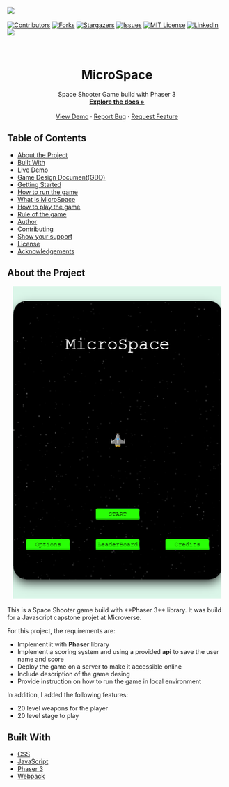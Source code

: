![](https://img.shields.io/badge/Microverse-blueviolet)

[![Contributors][contributors-shield]][contributors-url]
[![Forks][forks-shield]][forks-url]
[![Stargazers][stars-shield]][stars-url]
[![Issues][issues-shield]][issues-url]
[![MIT License][license-shield]][license-url]
[![LinkedIn][linkedin-shield]][linkedin-url]
![](https://github.com/tigamadou/miscrospace/workflows/Linters/badge.svg)

<!-- PROJECT LOGO -->
<br />
<p align="center">
  
  <h1 align="center">MicroSpace</h1>

  <p align="center">
    Space Shooter Game build with Phaser 3 
    <br />
    <a href="#about-the-project"><strong>Explore the docs »</strong></a>
    <br />
    <br />
    <a href="https://micr0space.herokuapp.com/" target="_blank" >View Demo</a>
    ·
    <a href="https://github.com/tigamadou/miscrospace/issues">Report Bug</a>
    ·
    <a href="https://github.com/tigamadou/miscrospace/issues">Request Feature</a>
  </p>
</p>

## Table of Contents

- [About the Project](#about-the-project)
- [Built With](#built-with)
- [Live Demo](#live-demo)
- [Game Design Document(GDD)](#game-design-document)
- [Getting Started](#getting-started)
- [How to run the game](#how-to-run-the-game)
- [What is MicroSpace](#what-is-grab-fruits)
- [How to play the game](#how-to-play-the-game)
- [Rule of the game](#rule-of-the-game)
- [Author](#author)
- [Contributing](#contributing)
- [Show your support](#show-your-support)
- [License](#license)
- [Acknowledgements](#acknowledgements)

## About the Project

<div align="center">

![Top Page Screenshot](./src/assets/screens/title.png)

</div>
This is a Space Shooter game build with **Phaser 3** library.
It was build for a Javascript capstone projet at Microverse.

For this project, the requirements are:

- Implement it with **Phaser** library
- Implement a scoring system and using a provided **api** to save the user name and score
- Deploy the game on a server to make it accessible online
- Include description of the game desing
- Provide instruction on how to run the game in local environment

In addition, I added the following features:

- 20 level weapons for the player
- 20 level stage to play

## Built With

- [CSS](https://en.wikipedia.org/wiki/CSS)
- [JavaScript](https://en.wikipedia.org/wiki/JavaScript)
- [Phaser 3](https://phaser.io/phaser3)
- [Webpack](https://phaser.io/phaser3)

<!-- MARKDOWN LINKS & IMAGES -->
<!-- https://www.markdownguide.org/basic-syntax/#reference-style-links -->

[contributors-shield]: https://img.shields.io/github/contributors/tigamadou/miscrospace.svg?style=flat-square
[contributors-url]: https://github.com/tigamadou/miscrospace/graphs/contributors
[forks-shield]: https://img.shields.io/github/forks/tigamadou/miscrospace.svg?style=flat-square
[forks-url]: https://github.com/tigamadou/miscrospace/network/members
[stars-shield]: https://img.shields.io/github/stars/tigamadou/miscrospace.svg?style=flat-square
[stars-url]: https://github.com/tigamadou/miscrospace/stargazers
[issues-shield]: https://img.shields.io/github/issues/tigamadou/miscrospace.svg?style=flat-square
[issues-url]: https://github.com/tigamadou/miscrospace/issues
[license-shield]: https://img.shields.io/github/license/tigamadou/miscrospace.svg?style=flat-square
[license-url]: https://github.com/tigamadou/miscrospace/blob/master/LICENSE.txt
[linkedin-shield]: https://img.shields.io/badge/-LinkedIn-black.svg?style=flat-square&logo=linkedin&colorB=555
[linkedin-url]: https://linkedin.com/in/amadou-ibrahim
[product-screenshot]: images/screenshot.png
